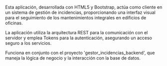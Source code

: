 Esta aplicación, desarrollada con HTML5 y Bootstrap, actúa como cliente en un sistema de gestión de incidencias, proporcionando una interfaz visual para el seguimiento de los mantenimientos integrales en edificios de oficinas.

La aplicación utiliza la arquitectura REST para la comunicación con el servidor y emplea Tokens para la autenticación, asegurando un acceso seguro a los servicios.

Funciona en conjunto con el proyecto 'gestor_incidencias_backend', que maneja la lógica de negocio y la interacción con la base de datos.
